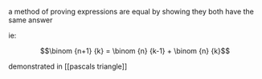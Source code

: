 a method of proving expressions are equal by showing they both have the same answer

ie: 

$$\binom {n+1} {k} = \binom {n} {k-1} + \binom {n} {k}$$

demonstrated in [[pascals triangle]] 
